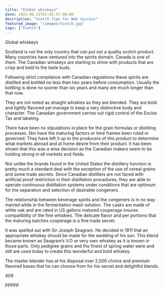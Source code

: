 ```yaml
---
title: "Global whiskeys"
date: 2023-06-22T02:05:57-08:00
description: "Scotch Tips for Web Success"
featured_image: "/images/Scotch.jpg"
tags: ["Scotch"]
---
```


Global whiskeys

Scotland is not the only country that can put out a quality scotch product.  Many countries have ventured into the spirits domain. Canada is one of them. The Canadian whiskeys are starting to shine with products that are crisp and bold to the taste buds. 

Following strict compliance with Canadian regulations these spirits are distilled and bottled no less than two years before consumption. Usually the bottling is done no sooner than six years and many are much longer than that now.

They are not noted as straight whiskies as they are blended.  They are bold and lightly flavored yet manage to keep a very distinctive body and character. The Canadian government carries out rigid control of the Excise Tax and labeling.

There have been no stipulations in place for the grain formulas or distilling processes.  Nor have the maturing factors or time frames been ruled or governed. They have left it up to the producers of this product to determine what markets abroad and at home desire from their product.  It has been shown that this was a wise decision as the Canadian makers seem to be holding strong in all markets and fields.

Not unlike the brands found in the United States the distillery function is pretty much a standard deal with the exception of the use of cereal grains and some trade secrets. Since Canadian distillers are not faced with artificial proof restriction in their distillation procedures, they are able to operate continuous distillation systems under conditions that are optimum for the separation and selection of desirable congeners.

The relationship between beverage spirits and the congeners is in no way marred while in the fermentation mash solution. The casks are made of white oak and are rated in US gallons matured cooperage insures compatibility of the fine whiskies.  The delicate flavor and per portions that the maturing batches cooperage is a fine trade secret.

It was spelled out with Sir Joseph Seagram.  He decided in 1911 that an appropriate whiskey should be made for the wedding of his son. This blend became known as Seagram’s V.O or very own whiskey as it is known in those parts. Only pedigree grains and the finest of spring water were and still are used today to create this wonderful and bold whiskey.

The master blender has at his disposal over 2,000 choice and premium flavored bases that he can choose from for his secret and delightful blends.

409

PPPPP

